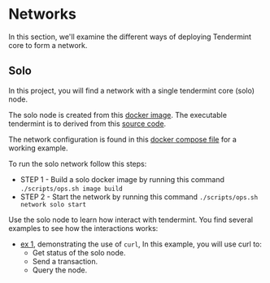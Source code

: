 # Networks

In this section, we'll examine the different ways of deploying Tendermint core to form a network.

## Solo

In this project, you will find a network with a single tendermint core (solo) node.

The solo node is created from this [docker image](../build/solo.dockerfile). The executable tendermint is to derived from this [source code](https://github.com/tendermint/tendermint.git).

The network configuration is found in this [docker compose file](../deployments/solo/docker-compose.yml) for a working example.

To run the solo network follow this steps:

* STEP 1 - Build a solo docker image by running this command `./scripts/ops.sh image build`
* STEP 2 - Start the network by running this command `./scripts/ops.sh network solo start`

Use the solo node to learn how interact with tendermint. You find several examples to see how the interactions works:

* [ex 1](../examples/ex1/txn.sh), demonstrating the use of `curl`, In this example, you will use curl to:
    * Get status of the solo node.
    * Send a transaction.
    * Query the node.


